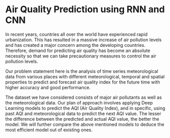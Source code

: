 # Air Quality Prediction using RNN and CNN
In recent years, countries all over the world have experienced rapid urbanization. This has
resulted in a massive increase of air pollution levels and has created a major concern among the
developing countries. Therefore, demand for predicting air quality has become an absolute
necessity so that we can take precautionary measures to control the air pollution levels.

Our problem statement here is the analysis of time series meteorological data from various places
with different meteorological, temporal and spatial properties to predict and forecast air quality
index for the future time with higher accuracy and good performance.

The dataset we have considered consists of major air pollutants as well as the meteorological
data. Our plan of approach involves applying Deep Learning models to predict the AQI (Air
Quality Index), and in specific, using past AQI and meteorological data to predict the next AQI
value. The lesser the difference between the predicted and actual AQI value, the better the
model. We will further compare the above mentioned models to deduce the most efficient model
out of existing ones.
